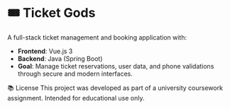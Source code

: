 # 🎟️ Ticket Gods

A full-stack ticket management and booking application with:

- **Frontend**: Vue.js 3
- **Backend**: Java (Spring Boot)
- **Goal**: Manage ticket reservations, user data, and phone validations through secure and modern interfaces.

📚 License
This project was developed as part of a university coursework assignment.
Intended for educational use only.
